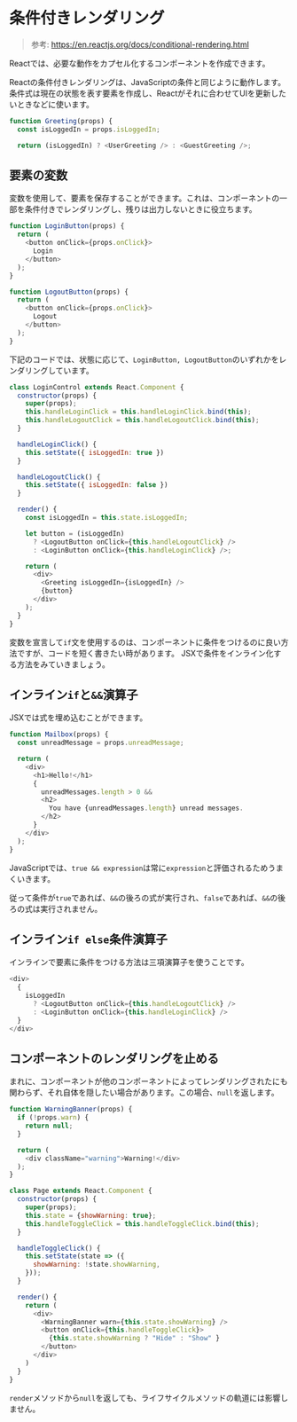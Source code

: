# 条件付きレンダリング

> 参考: https://en.reactjs.org/docs/conditional-rendering.html

Reactでは、必要な動作をカプセル化するコンポーネントを作成できます。

Reactの条件付きレンダリングは、JavaScriptの条件と同じように動作します。条件式は現在の状態を表す要素を作成し、Reactがそれに合わせてUIを更新したいときなどに使います。

```javascript
function Greeting(props) {
  const isLoggedIn = props.isLoggedIn;

  return (isLoggedIn) ? <UserGreeting /> : <GuestGreeting />;
```

## 要素の変数

変数を使用して、要素を保存することができます。これは、コンポーネントの一部を条件付きでレンダリングし、残りは出力しないときに役立ちます。

```javascript
function LoginButton(props) {
  return (
    <button onClick={props.onClick}>
      Login
    </button>
  );
}

function LogoutButton(props) {
  return (
    <button onClick={props.onClick}>
      Logout
    </button>
  );
}
```

下記のコードでは、状態に応じて、`LoginButton, LogoutButton`のいずれかをレンダリングしています。

```javascript
class LoginControl extends React.Component {
  constructor(props) {
    super(props);
    this.handleLoginClick = this.handleLoginClick.bind(this);
    this.handleLogoutClick = this.handleLogoutClick.bind(this);
  }

  handleLoginClick() {
    this.setState({ isLoggedIn: true })
  }

  handleLogoutClick() {
    this.setState({ isLoggedIn: false })
  }

  render() {
    const isLoggedIn = this.state.isLoggedIn;

    let button = (isLoggedIn) 
      ? <LogoutButton onClick={this.handleLogoutClick} />
      : <LoginButton onClick={this.handleLoginClick} />;

    return (
      <div>
        <Greeting isLoggedIn={isLoggedIn} />
        {button}
      </div>
    );
  }
}
```

変数を宣言して`if`文を使用するのは、コンポーネントに条件をつけるのに良い方法ですが、コードを短く書きたい時があります。
JSXで条件をインライン化する方法をみていきましょう。

## インライン`if`と`&&`演算子

JSXでは式を埋め込むことができます。

```javascript
function Mailbox(props) {
  const unreadMessage = props.unreadMessage;

  return (
    <div>
      <h1>Hello!</h1>
      {
        unreadMessages.length > 0 &&
        <h2>
          You have {unreadMessages.length} unread messages.
        </h2>
      }
    </div>
  );
}
```

JavaScriptでは、`true && expression`は常に`expression`と評価されるためうまくいきます。

従って条件が`true`であれば、`&&`の後ろの式が実行され、`false`であれば、`&&`の後ろの式は実行されません。

## インライン`if else`条件演算子

インラインで要素に条件をつける方法は三項演算子を使うことです。

```javascript
<div>
  {
    isLoggedIn
      ? <LogoutButton onClick={this.handleLogoutClick} />
      : <LoginButton onClick={this.handleLoginClick} />
  }
</div>
```

## コンポーネントのレンダリングを止める

まれに、コンポーネントが他のコンポーネントによってレンダリングされたにも関わらず、それ自体を隠したい場合があります。この場合、`null`を返します。

```javascript
function WarningBanner(props) {
  if (!props.warn) {
    return null;
  }

  return (
    <div className="warning">Warning!</div>
  );
}

class Page extends React.Component {
  constructor(props) {
    super(props);
    this.state = {showWarning: true};
    this.handleToggleClick = this.handleToggleClick.bind(this);
  }

  handleToggleClick() {
    this.setState(state => ({
      showWarning: !state.showWarning,
    }));
  }

  render() {
    return (
      <div>
        <WarningBanner warn={this.state.showWarning} />
        <button onClick={this.handleToggleClick}>
          {this.state.showWarning ? "Hide" : "Show" }
        </button>
      </div>
    )
  }
}
```

`render`メソッドから`null`を返しても、ライフサイクルメソッドの軌道には影響しません。
